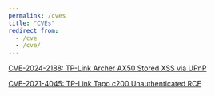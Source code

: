 ```yaml
---
permalink: /cves
title: "CVEs"
redirect_from:
  - /cve
  - /cve/
---
```


<a href="https://incibe.es/en/incibe-cert/notices/aviso/cross-site-scripting-vulnerability-tp-link-archer-ax50">CVE-2024-2188: TP-Link Archer AX50 Stored XSS via UPnP</a>

<a href="https://nvd.nist.gov/vuln/detail/CVE-2021-4045">CVE-2021-4045: TP-Link Tapo c200 Unauthenticated RCE</a>
